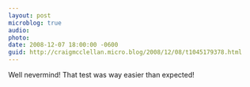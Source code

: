 ```yaml
---
layout: post
microblog: true
audio: 
photo: 
date: 2008-12-07 18:00:00 -0600
guid: http://craigmcclellan.micro.blog/2008/12/08/t1045179378.html
---
```

Well nevermind!  That test was way easier than expected!
